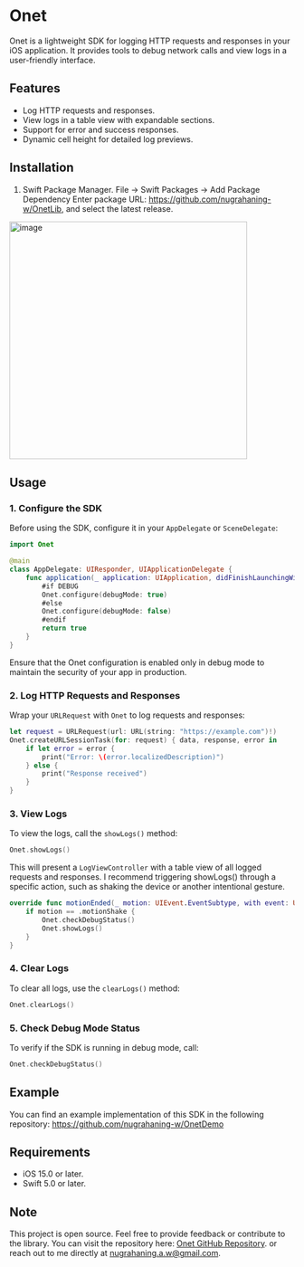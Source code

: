# Onet

Onet is a lightweight SDK for logging HTTP requests and responses in your iOS application. It provides tools to debug network calls and view logs in a user-friendly interface.

## Features

- Log HTTP requests and responses.
- View logs in a table view with expandable sections.
- Support for error and success responses.
- Dynamic cell height for detailed log previews.

## Installation

1. Swift Package Manager.
File -> Swift Packages -> Add Package Dependency
Enter package URL: https://github.com/nugrahaning-w/OnetLib, and select the latest release.
<img width="420" alt="image" src="https://github.com/user-attachments/assets/be902531-c5a1-4438-b7d7-7cb25dd2dcc4" />


## Usage

### 1. Configure the SDK

Before using the SDK, configure it in your `AppDelegate` or `SceneDelegate`:

```swift
import Onet

@main
class AppDelegate: UIResponder, UIApplicationDelegate {
    func application(_ application: UIApplication, didFinishLaunchingWithOptions launchOptions: [UIApplication.LaunchOptionsKey: Any]?) -> Bool {
        #if DEBUG
        Onet.configure(debugMode: true)
        #else
        Onet.configure(debugMode: false)
        #endif
        return true
    }
}
```
Ensure that the Onet configuration is enabled only in debug mode to maintain the security of your app in production.

### 2. Log HTTP Requests and Responses

Wrap your `URLRequest` with `Onet` to log requests and responses:

```swift
let request = URLRequest(url: URL(string: "https://example.com")!)
Onet.createURLSessionTask(for: request) { data, response, error in
    if let error = error {
        print("Error: \(error.localizedDescription)")
    } else {
        print("Response received")
    }
}
```

### 3. View Logs

To view the logs, call the `showLogs()` method:

```swift
Onet.showLogs()
```

This will present a `LogViewController` with a table view of all logged requests and responses.
I recommend triggering showLogs() through a specific action, such as shaking the device or another intentional gesture.

```swift
override func motionEnded(_ motion: UIEvent.EventSubtype, with event: UIEvent?) {
    if motion == .motionShake {
        Onet.checkDebugStatus()
        Onet.showLogs()
    }
}
```


### 4. Clear Logs

To clear all logs, use the `clearLogs()` method:

```swift
Onet.clearLogs()
```

### 5. Check Debug Mode Status

To verify if the SDK is running in debug mode, call:

```swift
Onet.checkDebugStatus()
```

## Example

You can find an example implementation of this SDK in the following repository:
https://github.com/nugrahaning-w/OnetDemo


## Requirements

- iOS 15.0 or later.
- Swift 5.0 or later.

## Note
This project is open source. Feel free to provide feedback or contribute to the library. You can visit the repository here: [Onet GitHub Repository](https://github.com/nugrahaning-w/Onet). or reach out to me directly at nugrahaning.a.w@gmail.com.

